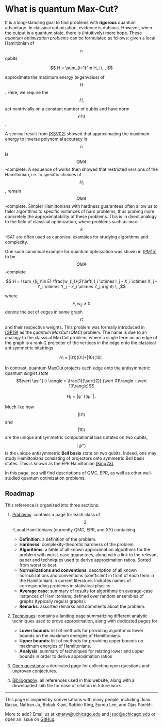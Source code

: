 # What is quantum Max-Cut?

It is a long-standing goal to find problems with **rigorous** quantum advantage.
In classical optimization, evidence is dubious. However, when the output is a quantum state, there is (intuitively) more hope.
These *quantum optimization problems* can be formulated as follows: given a local Hamiltonian of $$n$$ qubits

$$ H = \sum_{i=1}^m H_i \, , $$

approximate the maximum energy (eigenvalue) of $$H$$. Here, we require the $$H_i$$ act nontrivially on a constant number of qubits and have norm $$\mathcal{O}(1)$$.

A seminal result from [[KSV02]]({{site.baseurl}}/bib#KSV02) showed that approximating the maximum energy to inverse polynomial accuracy in $$n$$ is $$QMA$$-complete.
A sequence of works then showed that restricted versions of the Hamiltonian, i.e. to specific choices of $$H_i$$, remain $$QMA$$-complete. Simpler Hamiltonians with hardness guarantees often allow us to tailor algorithms to specific instances of hard problems, thus probing more concretely the approximatability of these problems. This is in direct analogy to the field of classical optimization, where problems such as max-$$k$$-SAT are often used as canonical examples for studying algorithms and complexity. 

One such canonical example for quantum optimzation was shown in [[PM15]]({{site.baseurl}}/bib#PM15) to be $$QMA$$-complete

$$ H = \sum_{(i,j)\in E}  \frac{w_{ij}}{2}\left( I_i \otimes I_j - X_i \otimes X_j - Y_i \otimes Y_j - Z_i \otimes Z_j \right) \, ,$$

where $$E, w_{ij}\ge 0$$ denote the set of edges in some graph $$G$$ and their respective weights. 
This problem was formally introduced in [[GP19]]({{site.baseurl}}/bib#GP19) as the *quantum MaxCut* (QMC) problem.
The name is due to an analogy to the classical MaxCut problem, where a single term on an edge of the graph is a rank-2 projector of the vertices in the edge onto the classical antisymmetric bitstrings

$$H_i = \vert 01\rangle \langle 01\vert + \vert 10 \rangle \langle 10 \vert \, .$$

In contrast, quantum MaxCut projects each edge onto the antisymmetric quantum *singlet state* $$\vert \psi^{-} \rangle = \frac{1}{\sqrt{2}} (\vert 01\rangle - \vert 10\rangle)$$

$$ H_i = \vert \psi^{-} \rangle  \langle \psi^{-} \vert \, .$$

Much like how $$\vert 01\rangle$$ and  $$\vert 10\rangle$$ are the unique antisymmetric computational basis states on two qubits, $$\vert \psi^{-} \rangle$$ is the unique antisymmetric **Bell basis** state on two qubits. Indeed, one may study Hamiltonians consisting of projectors onto symmetric Bell basis states. This is known as the EPR Hamiltonian [[King23]]({{site.baseurl}}/bib#King23).

In this page, you will find descriptions of QMC, EPR, as well as other well-studied quantum optimization problems. 

## Roadmap

This reference is organized into three sections:

1. [Problems]({{site.baseurl}}/problems/): contains a page for each class of $$2$$-Local Hamiltonians (currently QMC, EPR, and XY) containing
    * **Definition**: a definition of the problem.
    * **Hardness**: complexity-theoretic hardness of the problem
    * **Algorithms**: a table of all known approximation algorithms for the problem with worst-case guarantees, along with a link to the relevant paper and techniques used to derive approximation ratios. Sorted from worst to best.
    * **Normalizations and conventions**: description of all known normalizations and conventions (coefficient in front of each term in the Hamiltonian) in current literature. Includes names of corresponding problems in statistical physics.
    * **Average case**: summary of results for algorithms on average-case instances of Hamiltonians, defined over random ensembles of graphs (typically regular graphs).
    * **Remarks**: assorted remarks and comments about the problem.

2. [Techniques]({{site.baseurl}}/techniques/): contains a landing page summarizing different analytic techniques used to prove approximation, along with dedicated pages for
    * **Lower bounds**: list of methods for providing algorithmic lower bounds on the maximum energies of Hamiltonians.
    * **Upper bounds**: list of methods for providing upper bounds on maximum energies of Hamiltonians.
    * **Analysis**: summary of techniques for relating lower and upper bounds in order to derive approximation ratios

4. [Open questions]({{site.baseurl}}/open_questions.html): a dedicated page for collecting open questions and unproven conjectures.

5. [Bibliography]({{site.baseurl}}/bib.html): all references used in this website, along with a downloaded .bib file for ease of citation in future work.

---

This page is inspired by conversations with many people, including  Joao Basso, Nathan Ju, Bobak Kiani, Robbie King, Eunou Lee, and Ojas Parekh.

More to add? Email us at [kmarw@uchicago.edu](mailto:kmarw@uchicago.edu) and [jsud@uchicago.edu](mailto:jsud@uchicago.edu) or open an issue on [GitHub](https://github.com/marwahaha/quantum-maxcut-reference).



